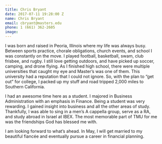 ```yaml
---
title: Chris Bryant
date: 2017-07-11 19:28:00 Z
name: Chris Bryant
email: cbryant@masters.edu
phone: 1 (661) 362-2605
image: 
---
```


I was born and raised in Peoria, Illinois where my life was always busy. Between sports practice, chorale obligations, church events, and school I was constantly on the move. I played football, basketball, swam, club frisbee, and rugby. I still love getting outdoors, and have picked up soccer, camping, and drone flying. As I finished high school, there were multiple universities that caught my eye and Master’s was one of them. This university had a reputation that I could not ignore. So, with the plan to “get out” for college, I packed up my stuff and road tripped 2,000 miles to Southern California.

I had an awesome time here as a student. I majored in Business Administration with an emphasis in Finance. Being a student was very rewarding. I gained insight into business and all the other areas of study. Thankfully, I was able to sing in a men’s A cappella group, serve as a RA, and study abroad in Israel at IBEX. The most memorable part of TMU for me was the friendships God has blessed me with.

I am looking forward to what’s ahead. In May, I will get married to my beautiful fiancée and eventually pursue a career in financial planning.